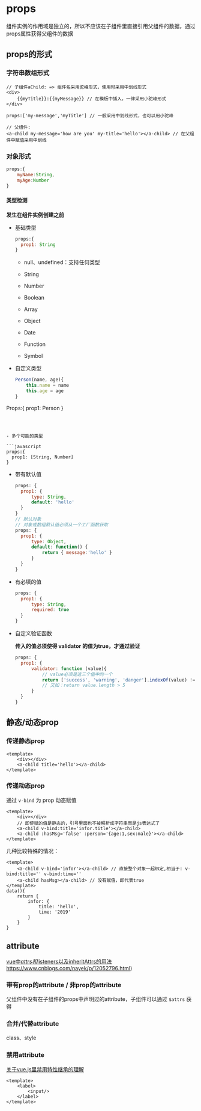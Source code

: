 # props

组件实例的作用域是独立的，所以不应该在子组件里直接引用父组件的数据，通过props属性获得父组件的数据



## props的形式



### 字符串数组形式

```vue
// 子组件aChild: => 组件名采用驼峰形式，使用时采用中划线形式
<div>
    {{myTitle}}:{{myMessage}} // 在模板中插入，一律采用小驼峰形式
</div>

props:['my-message','myTitle'] // 一般采用中划线形式，也可以用小驼峰

// 父组件:
<a-child my-message='how are you' my-title='hello'></a-child> // 在父组件中赋值采用中划线
```



### 对象形式

```javascript
props:{
	myName:String,
	myAge:Number
}
```



#### 类型检测

**发生在组件实例创建之前**

- 基础类型
  
  ```javascript
  props:{
  	prop1: String
  }
  ```
  
  - null、undefined：支持任何类型
  - String
  
  - Number
  
  - Boolean
  - Array
  - Object
  - Date
  - Function
  - Symbol
  
- 自定义类型

  ```javascript
  Person(name, age){
      this.name = name
      this.age = age
  }
Props:{
      prop1: Person
  }
  ```
  
  
  
- 多个可能的类型

  ```javascript
  props:{
  	prop1: [String, Number]
  }
  ```



- 带有默认值

  ```javascript
  props: {
  	prop1: {
  		type: String,
  		default: 'hello'
  	}
  }
  // 默认对象
  // 对象或数组默认值必须从一个工厂函数获取
  props: {
  	prop1: {
  		type: Object,
  		default: function() {
  			return { message:'hello' }
  		}
  	}
  }
  ```

  

- 有必填的值

  ```javascript
  props: {
  	prop1: {
  		type: String,
  		required: true
  	}
  }
  ```



- 自定义验证函数

  **传入的值必须使得 validator 的值为true，才通过验证**

  ```javascript
  props: {
  	prop1: {
  		validator: function (value){
  			// value必须是这三个值中的一个
  			return ['success', 'warning', 'danger'].indexOf(value) !== -1
  			// 又如：return value.length > 5
  		}
  	}
  }
  ```

  

## 静态/动态prop



### 传递静态prop

```vue
<template>
	<div></div>
	<a-child title='hello'></a-child>
</template>
```



### 传递动态prop

通过 ```v-bind``` 为 prop 动态赋值

```vue
<template>
	<div></div>
	// 即使赋的值是静态的，引号里面也不被解析成字符串而是js表达式了
	<a-child v-bind:title='infor.title'></a-child>
	<a-child :hasMsg='false' :person='{age:1,sex:male}'></a-child>
</template>
```

几种比较特殊的情况：

```vue
<template>
	<a-child v-bind='infor'></a-child> // 直接整个对象一起绑定,相当于: v-bind:title='' v-bind:time='' 
	<a-child hasMsg></a-child> // 没有赋值，即代表true
</template>
data(){
	return {
		infor: {
			title: 'hello',
			time: '2019'
		}
	}
}
```



## attribute

[vue中$attrs和$listeners以及inheritAttrs的用法](https://www.cnblogs.com/nayek/p/12052796.html)https://www.cnblogs.com/nayek/p/12052796.html)

### 带有prop的attribute / 非prop的attribute



父组件中没有在子组件的props中声明过的attribute，子组件可以通过 ```$attrs``` 获得



### 合并/代替attribute

class、style



### 禁用attribute

[关于vue.js里禁用特性继承的理解](https://blog.csdn.net/s_web_q/article/details/80239707)

```vue
<template>
	<label>
    	<input/>
    </label>
</template>
```

